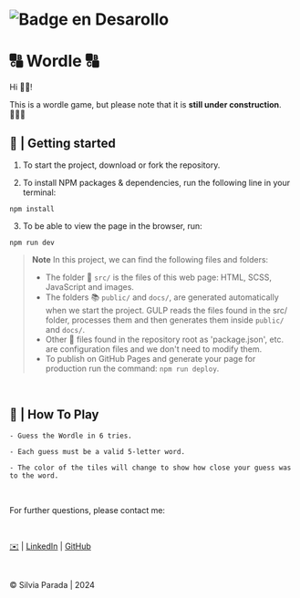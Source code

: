# ![Badge en Desarollo](https://img.shields.io/badge/STATUS-IN%20PROGRESS-green)

# 🔠 Wordle 🔠

Hi 👋🏻!

This is a wordle game, but please note that it is **still under construction**. 👩🏻‍💻 

## 🎲  |  Getting started

1. To start the project, download or fork the repository.

2. To install NPM packages & dependencies, run the following line in your terminal:
~~~
npm install
~~~

3. To be able to view the page in the browser, run:
~~~
npm run dev
~~~

> **Note** In this project, we can find the following files and folders:
>- The folder 📂 `src/` is the files of this web page: HTML, SCSS, JavaScript and images.
>- The folders 📚 `public/` and `docs/`, are generated automatically when we start the project. GULP reads the files found in the src/ folder, processes them and then generates them inside `public/` and `docs/`.
>- Other 📝 files found in the repository root as 'package.json', etc. are configuration files and we don't need to modify them.
>-  To publish on GitHub Pages and generate your page for production run the command: `npm run deploy`.


&nbsp;

## 🎲  |  How To Play

`- Guess the Wordle in 6 tries.`

`- Each guess must be a valid 5-letter word.`

`- The color of the tiles will change to show how close your guess was to the word.`


&nbsp;

For further questions, please contact me:

&nbsp;

[✉️](mailto:silviaparadag@yahoo.es) | [LinkedIn](https://www.linkedin.com/in/silviaparadag/) | [GitHub](https://github.com/silviaparadag)

&nbsp;


© Silvia Parada | 2024

